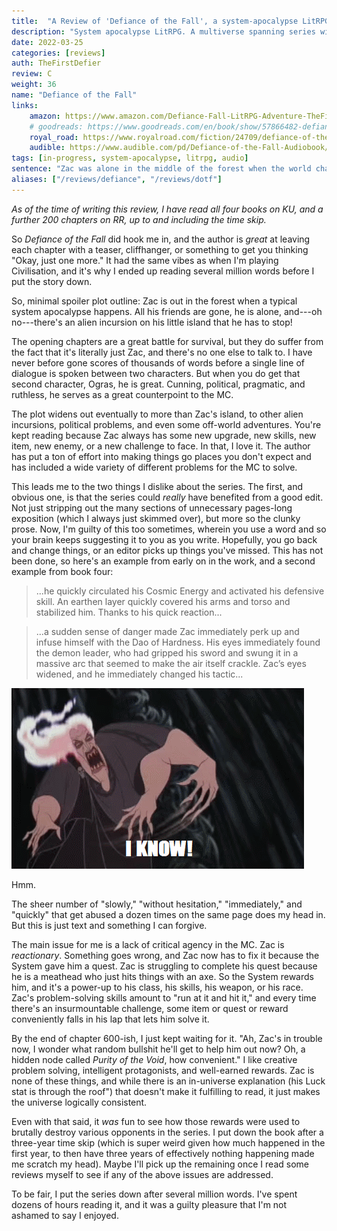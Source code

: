 ```yaml
---
title:  "A Review of 'Defiance of the Fall', a system-apocalypse LitRPG / cultivation hybrid."
description: "System apocalypse LitRPG. A multiverse spanning series with great hooks, even if there's some deus ex machina and some editing issues."
date: 2022-03-25
categories: [reviews]
auth: TheFirstDefier
review: C
weight: 36
name: "Defiance of the Fall"
links:
    amazon: https://www.amazon.com/Defiance-Fall-LitRPG-Adventure-TheFirstDefier-ebook/dp/B09168R29M
    # goodreads: https://www.goodreads.com/en/book/show/57866482-defiance-of-the-fall
    royal_road: https://www.royalroad.com/fiction/24709/defiance-of-the-fall
    audible: https://www.audible.com/pd/Defiance-of-the-Fall-Audiobook/B094JZMCJX
tags: [in-progress, system-apocalypse, litrpg, audio]
sentence: "Zac was alone in the middle of the forest when the world changed..."
aliases: ["/reviews/defiance", "/reviews/dotf"]
---
```


*As of the time of writing this review, I have read all four books on KU, and a further 200 chapters on RR, up to and including the time skip.*

So *Defiance of the Fall* did hook me in, and the author is *great* at leaving each chapter with a teaser, cliffhanger, or something to get you thinking "Okay, just one more." It had the same vibes as when I'm playing Civilisation, and it's why I ended up reading several million words before I put the story down.

So, minimal spoiler plot outline: Zac is out in the forest when a typical system apocalypse happens. All his friends are gone, he is alone, and---oh no---there's an alien incursion on his little island that he has to stop!

The opening chapters are a great battle for survival, but they do suffer from the fact that it's literally just Zac, and there's no one else to talk to. I have never before gone scores of thousands of words before a single line of dialogue is spoken between two characters. But when you do get that second character, Ogras, he is great. Cunning, political, pragmatic, and ruthless, he serves as a great counterpoint to the MC.

The plot widens out eventually to more than Zac's island, to other alien incursions, political problems, and even some off-world adventures. You're kept reading because Zac always has some new upgrade, new skills, new item, new enemy, or a new challenge to face. In that, I love it. The author has put a ton of effort into making things go places you don't expect and has included a wide variety of different problems for the MC to solve.

This leads me to the two things I dislike about the series. The first, and obvious one, is that the series could *really* have benefited from a good edit. Not just stripping out the many sections of unnecessary pages-long exposition (which I always just skimmed over), but more so the clunky prose. Now, I'm guilty of this too sometimes, wherein you use a word and so your brain keeps suggesting it to you as you write. Hopefully, you go back and change things, or an editor picks up things you've missed. This has not been done, so here's an example from early on in the work, and a second example from book four:

> ...he quickly circulated his Cosmic Energy and activated his defensive skill. An earthen layer quickly covered his arms and torso and stabilized him. Thanks to his quick reaction...

> ...a sudden sense of danger made Zac immediately perk up and infuse himself with the Dao of Hardness. His eyes immediately found the demon leader, who had gripped his sword and swung it in a massive arc that seemed to make the air itself crackle. Zac’s eyes widened, and he immediately changed his tactic...


![](hades.gif)


Hmm.

The sheer number of "slowly," "without hesitation," "immediately," and "quickly" that get abused a dozen times on the same page does my head in. But this is just text and something I can forgive.

The main issue for me is a lack of critical agency in the MC. Zac is *reactionary*. Something goes wrong, and Zac now has to fix it because the System gave him a quest. Zac is struggling to complete his quest because he is a meathead who just hits things with an axe. So the System rewards him, and it's a power-up to his class, his skills, his weapon, or his race. Zac's problem-solving skills amount to "run at it and hit it," and every time there's an insurmountable challenge, some item or quest or reward conveniently falls in his lap that lets him solve it.

By the end of chapter 600-ish, I just kept waiting for it. "Ah, Zac's in trouble now, I wonder what random bullshit he'll get to help him out now? Oh, a hidden node called *Purity of the Void*, how convenient." I like creative problem solving, intelligent protagonists, and well-earned rewards. Zac is none of these things, and while there is an in-universe explanation (his Luck stat is through the roof") that doesn't make it fulfilling to read, it just makes the universe logically consistent.

Even with that said, it *was* fun to see how those rewards were used to brutally destroy various opponents in the series. I put down the book after a three-year time skip (which is super weird given how much happened in the first year, to then have three years of effectively nothing happening made me scratch my head). Maybe I'll pick up the remaining once I read some reviews myself to see if any of the above issues are addressed.

To be fair, I put the series down after several million words. I've spent dozens of hours reading it, and it was a guilty pleasure that I'm not ashamed to say I enjoyed.